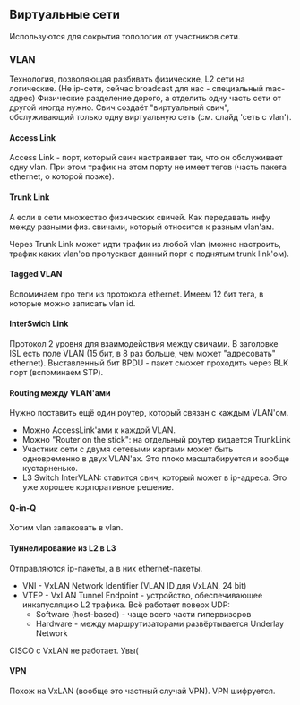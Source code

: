 ## Виртуальные сети

Используются для сокрытия топологии от участников сети.

### VLAN

Технология, позволяющая разбивать физические, L2 сети на логические. (Не ip-сети, сейчас broadcast для нас - специальный mac-адрес)
Физические разделение дорого, а отделить одну часть сети от другой иногда нужно. Свич создаёт "виртуальный свич", обслуживающий только одну виртуальную сеть (см. слайд 'сеть с vlan').

#### Access Link

Access Link - порт, который свич настраивает так, что он обслуживает одну vlan. При этом трафик на этом порту не имеет тегов (часть пакета ethernet, о которой позже).

#### Trunk Link

А если в сети множество физических свичей. Как передавать инфу между разными физ. свичами, который относится к разным vlan'ам.

Через Trunk Link может идти трафик из любой vlan (можно настроить, трафик каких vlan'ов пропускает данный порт с поднятым trunk link'ом).

#### Tagged VLAN

Вспоминаем про теги из протокола ethernet. Имеем 12 бит тега, в которые можно записать vlan id.

#### InterSwich Link

Протокол 2 уровня для взаимодействия между свичами. В заголовке ISL есть поле VLAN (15 бит, в 8 раз больше, чем может "адресовать" ethernet). Выставленный бит BPDU - пакет сможет проходить через BLK порт (вспоминаем STP).

#### Routing между VLAN'ами

Нужно поставить ещё один роутер, который связан с каждым VLAN'ом.

- Можно AccessLink'ами к каждой VLAN. 
- Можно "Router on the stick": на отдельный роутер кидается TrunkLink
- Участник сети с двумя сетевыми картами может быть одновременно в двух VLAN'ах. Это плохо масштабируется и вообще кустарненько.
- L3 Switch InterVLAN: ставится свич, который может в ip-адреса. Это уже хорошее корпоративное решение.


#### Q-in-Q

Хотим vlan запаковать в vlan.

#### Туннелирование из L2 в L3

Отправляются ip-пакеты, а в них ethernet-пакеты. 

- VNI - VxLAN Network Identifier (VLAN ID для VxLAN, 24 bit)
- VTEP - VxLAN Tunnel Endpoint - устройство, обеспечивающее инкапусляцию L2 трафика. Всё работает поверх UDP:
    * Software (host-based) - чаще всего части гипервизоров
    * Hardware - между маршрутизаторами развёртывается Underlay Network

CISCO с VxLAN не работает. Увы(

#### VPN

Похож на VxLAN (вообще это частный случай VPN). VPN шифруется.
